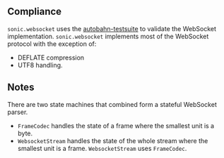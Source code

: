 ## Compliance

`sonic.websocket` uses the [autobahn-testsuite](https://github.com/crossbario/autobahn-testsuite) to validate the
WebSocket implementation. `sonic.websocket` implements most of the WebSocket protocol with the exception of:

- DEFLATE compression
- UTF8 handling.

## Notes

There are two state machines that combined form a stateful WebSocket parser.

- `FrameCodec` handles the state of a frame where the smallest unit is a byte.
- `WebsocketStream` handles the state of the whole stream where the smallest unit is a frame. `WebsocketStream`
  uses `FrameCodec`.
